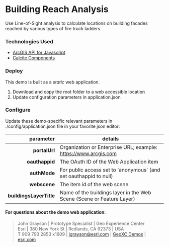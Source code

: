 # Building Reach Analysis

Use Line-of-Sight analysis to calculate locations on building facades reached by various types of fire truck ladders.

### Technologies Used

- [ArcGIS API for Javascript](https://developers.arcgis.com/javascript/latest/api-reference/)
- [Calcite Components](https://developers.arcgis.com/calcite-design-system/components/)

### Deploy

This demo is built as a _static_ web application.

1. Download and copy the root folder to a web accessible location
2. Update configuration parameters in application.json

### Configure

Update these demo-specific relevant parameters in ./config/application.json file in your favorite json editor:

|               parameter | details                                                               |
|------------------------:|-----------------------------------------------------------------------|
|           **portalUrl** | Organization or Enterprise URL; example: https://www.arcgis.com       |
|          **oauthappid** | The OAuth ID of the Web Application item                              |
|            **authMode** | For public access set to 'anonymous' (and set oauthappid to null)     |
|            **webscene** | The item id of the web scene                                          |
| **buildingsLayerTitle** | Name of the buildings layer in the Web Scene (Scene or Feature Layer) |


#### For questions about the demo web application:

> John Grayson | Prototype Specialist | Geo Experience Center\
> Esri | 380 New York St | Redlands, CA 92373 | USA\
> T 909 793 2853 x1609 | [jgrayson@esri.com](mailto:jgrayson@esri.com) | [GeoXC Demos](https://www.esriurl.com/GeoXCDemos) | [esri.com](https://www.esri.com)
